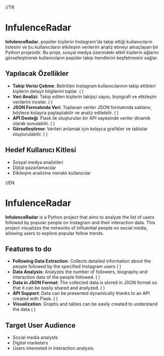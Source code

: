 //TR

# InfulenceRadar

**InfulenceRadar**, popüler kişilerin Instagram'da takip ettiği kullanıcıların listesini ve bu kullanıcıların etkileşim verilerini analiz etmeyi amaçlayan bir Python projesidir. Bu proje, sosyal medya üzerindeki etkili kişilerin ağlarını görselleştirerek kullanıcıların popüler takip trendlerini keşfetmesini sağlar.

## Yapılacak Özellikler

- **Takip Verisi Çekme**: Belirtilen Instagram kullanıcılarının takip ettikleri kişilerin detaylı bilgilerini toplar. ( )
- **Veri Analizi**: Takip edilen kişilerin takipçi sayısı, biyografi ve etkileşim verilerini inceler. ( )
- **JSON Formatında Veri**: Toplanan veriler JSON formatında saklanır, böylece kolayca paylaşılabilir ve analiz edilebilir. ( )
- **API Desteği**: Flask ile oluşturulan bir API sayesinde veriler dinamik olarak sunulabilir. ( )
- **Görselleştirme**: Verileri anlamak için kolayca grafikler ve tablolar oluşturulabilir. ( )

## Hedef Kullanıcı Kitlesi

- Sosyal medya analistleri
- Dijital pazarlamacılar
- Etkileşim analizine meraklı kullanıcılar

//EN

# InfulenceRadar

**InfulenceRadar** is a Python project that aims to analyze the list of users followed by popular people on Instagram and their interaction data. This project visualizes the networks of influential people on social media, allowing users to explore popular follow trends.

## Features to do

- **Following Data Extraction**: Collects detailed information about the people followed by the specified Instagram users ( )
- **Data Analysis**: Analyzes the number of followers, biography and interaction data of the people followed. ( )
- **Data in JSON Format**: The collected data is stored in JSON format so that it can be easily shared and analyzed. ( )
- **API Support**: Data can be presented dynamically thanks to an API created with Flask. ( )
- **Visualization**: Graphs and tables can be easily created to understand the data ( )

## Target User Audience

- Social media analysts
- Digital marketers
- Users interested in interaction analysis